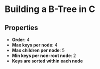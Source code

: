 # Building a B-Tree in C

## Properties

- **Order**: 4  
- **Max keys per node**: 4  
- **Max children per node**: 5  
- **Min keys per non-root node**: 2  
- **Keys are sorted within each node**
